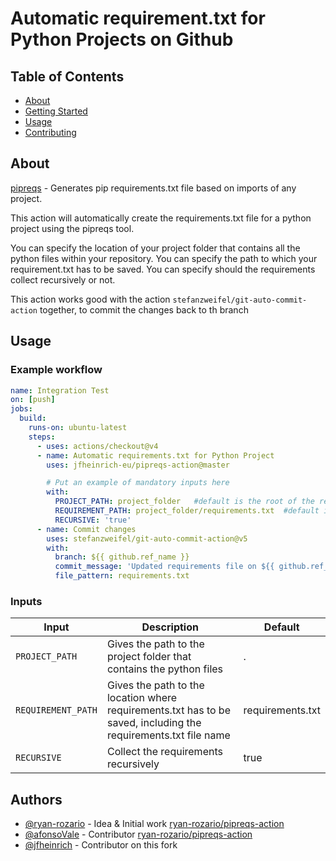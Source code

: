 # Automatic requirement.txt for Python Projects on Github

## Table of Contents

- [About](#about)
- [Getting Started](#getting_started)
- [Usage](#usage)
- [Contributing](../CONTRIBUTING.md)

## About <a name = "about"></a>

[pipreqs](https://github.com/bndr/pipreqs) - Generates pip requirements.txt file based on imports of any project.

This action will automatically create the requirements.txt file for a python project using the pipreqs tool.

You can specify the location of your project folder that contains all the python files within your repository.
You can specify the path to which your requirement.txt has to be saved.
You can specify should the requirements collect recursively or not.

This action works good with the action `stefanzweifel/git-auto-commit-action` together, to commit the changes back to th branch

## Usage <a name = "usage"></a>

### Example workflow

```yaml
name: Integration Test
on: [push]
jobs:
  build:
    runs-on: ubuntu-latest
    steps:
      - uses: actions/checkout@v4
      - name: Automatic requirements.txt for Python Project
        uses: jfheinrich-eu/pipreqs-action@master

        # Put an example of mandatory inputs here
        with:
          PROJECT_PATH: project_folder   #default is the root of the repository
          REQUIREMENT_PATH: project_folder/requirements.txt  #default is requirement.txt in the root of your repository
          RECURSIVE: 'true'
      - name: Commit changes
        uses: stefanzweifel/git-auto-commit-action@v5
        with:
          branch: ${{ github.ref_name }}
          commit_message: 'Updated requirements file on ${{ github.ref_name }} [skip-ci]'
          file_pattern: requirements.txt
```

### Inputs

| Input              | Description                                                                                                     |Default          |
|--------------------|-----------------------------------------------------------------------------------------------------------------|-----------------|
| `PROJECT_PATH`     | Gives the path to the project folder that contains the python files                                             |  .              |
| `REQUIREMENT_PATH` | Gives the path to the location where requirements.txt has to be saved, including the requirements.txt file name | requirements.txt|
| `RECURSIVE`        | Collect the requirements recursively                                                                            | true            |


## Authors
- [@ryan-rozario](https://github.com/ryan-rozario) - Idea & Initial work [ryan-rozario/pipreqs-action](https://github.com/ryan-rozario/pipreqs-action)
- [@afonsoVale](https://github.com/afonsoVale) - Contributor [ryan-rozario/pipreqs-action](https://github.com/ryan-rozario/pipreqs-action)
- [@jfheinrich](https://github.com/jfheinrich) - Contributor on this fork
